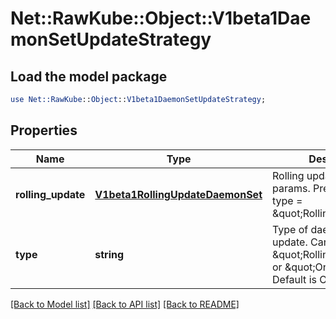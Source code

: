# Net::RawKube::Object::V1beta1DaemonSetUpdateStrategy

## Load the model package
```perl
use Net::RawKube::Object::V1beta1DaemonSetUpdateStrategy;
```

## Properties
Name | Type | Description | Notes
------------ | ------------- | ------------- | -------------
**rolling_update** | [**V1beta1RollingUpdateDaemonSet**](V1beta1RollingUpdateDaemonSet.md) | Rolling update config params. Present only if type &#x3D; \&quot;RollingUpdate\&quot;. | [optional] 
**type** | **string** | Type of daemon set update. Can be \&quot;RollingUpdate\&quot; or \&quot;OnDelete\&quot;. Default is OnDelete. | [optional] 

[[Back to Model list]](../README.md#documentation-for-models) [[Back to API list]](../README.md#documentation-for-api-endpoints) [[Back to README]](../README.md)


